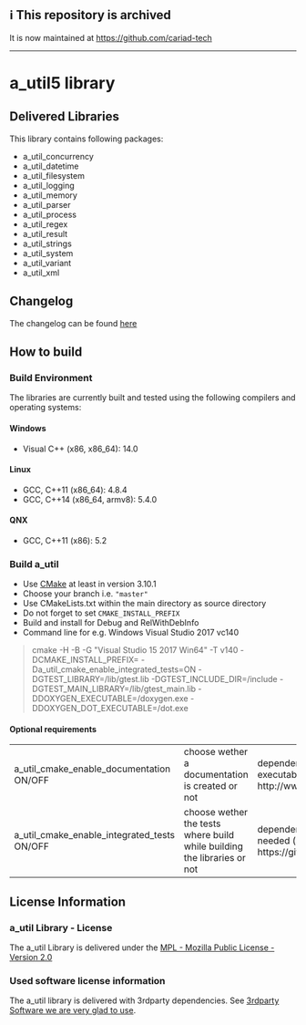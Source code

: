 ## ℹ️ This repository is archived 

It is now maintained at https://github.com/cariad-tech


---

# a_util5 library #

## Delivered Libraries ##

This library contains following packages:

- a_util_concurrency
- a_util_datetime
- a_util_filesystem
- a_util_logging
- a_util_memory
- a_util_parser
- a_util_process
- a_util_regex
- a_util_result
- a_util_strings
- a_util_system
- a_util_variant
- a_util_xml

## Changelog ##

The changelog can be found [here](doc/changelog.md)

## How to build ##

### Build Environment ###

The libraries are currently built and tested using the following compilers and operating systems:

#### Windows ####
- Visual C++ (x86, x86_64): 14.0

#### Linux ####
- GCC, C++11 (x86_64): 4.8.4
- GCC, C++14 (x86_64, armv8): 5.4.0

#### QNX ####
- GCC, C++11 (x86): 5.2

### Build a_util ###

- Use [CMake](https://cmake.org/) at least in version 3.10.1  
- Choose your branch i.e. `"master"`
- Use CMakeLists.txt within the main directory as source directory
- Do not forget to set `CMAKE_INSTALL_PREFIX`
- Build and install for Debug and RelWithDebInfo
- Command line for e.g. Windows Visual Studio 2017 vc140
> cmake -H<source directory> -B<build directory> -G "Visual Studio 15 2017 Win64" -T v140 -DCMAKE_INSTALL_PREFIX=<install directory> -Da_util_cmake_enable_integrated_tests=ON -DGTEST_LIBRARY=<GTest directory>/lib/gtest.lib -DGTEST_INCLUDE_DIR=<GTest directory>/include -DGTEST_MAIN_LIBRARY=<GTest directory>/lib/gtest_main.lib -DDOXYGEN_EXECUTABLE=<doxygen binary directory>/doxygen.exe -DDOXYGEN_DOT_EXECUTABLE=<graphviz binary directory>/dot.exe


#### Optional requirements 

<table>
<tr>
<td>
a_util_cmake_enable_documentation ON/OFF 
</td>
<td>
choose wether a documentation is created or not
</td>
<td>
dependency to a valid doxygen executable needed (see http://www.doxygen.nl/)
</td>
</tr>
<tr>
<td>
a_util_cmake_enable_integrated_tests ON/OFF 
</td>
<td>
choose wether the tests where build while building the libraries or not
</td>
<td>
dependency to a valid gtest package needed (see https://github.com/google/googletest)
</td>
</tr>
</table>



## License Information ##

### a_util Library - License ###

The a_util Library is delivered under the
[MPL - Mozilla Public License - Version 2.0](doc/license/MPL2.0.txt)

### Used software license information ###

The a_util library is delivered with 3rdparty dependencies.
See [3rdparty Software we are very glad to use](doc/license/used_oss.md).
